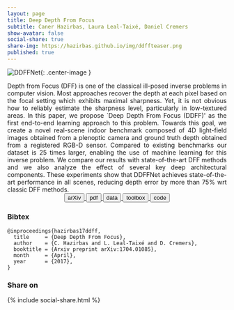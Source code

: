 ```yaml
---
layout: page
title: Deep Depth From Focus
subtitle: Caner Hazirbas, Laura Leal-Taixé, Daniel Cremers
show-avatar: false
social-share: true
share-img: https://hazirbas.github.io/img/ddffteaser.png
published: true
---
```


![DDFFNet]({{site.baseurl}}/img/ddffnet.png){: .center-image }
<br>

<div style="text-align: justify">
Depth from Focus (DFF) is one of the classical ill-posed inverse problems in computer vision. Most approaches recover the depth at each pixel based on the focal setting which exhibits maximal sharpness. Yet, it is not obvious how to reliably estimate the sharpness level, particularly in low-textured areas. In this paper, we propose `Deep Depth From Focus (DDFF)' as the first end-to-end learning approach to this problem. Towards this goal, we create a novel real-scene indoor benchmark composed of 4D light-field images obtained from a plenoptic camera and ground truth depth obtained from a registered RGB-D sensor. Compared to existing benchmarks our dataset is 25 times larger, enabling the use of machine learning for this inverse problem. We compare our results with state-of-the-art DFF methods and we also analyze the effect of several key deep architectural components. These experiments show that DDFFNet achieves state-of-the-art performance in all scenes, reducing depth error by more than 75% wrt classic DFF methods.
</div>

<div style="text-align: center">
<a href="https://arxiv.org/abs/1704.01085" target="_blank">
<button class="button buttonpaper"> arXiv </button>
</a>
<a href="https://arxiv.org/pdf/1704.01085" target="_blank">
<button class="button buttonpaper"> pdf </button>
</a>
<a href="http://hazirbas.com/datasets/ddff12scene/" target="_blank">
<button class="button buttonpaper"> data </button>
</a>
<a href="https://github.com/hazirbas/ddff-toolbox" target="_blank">
<button class="button buttonpaper"> toolbox </button>
</a>
<a href="https://github.com/gameover27/ddff-pytorch" target="_blank">
<button class="button buttonpaper"> code </button>
</a>
</div>

### Bibtex
```
@inproceedings{hazirbas17ddff,
  title     = {Deep Depth From Focus},
  author    = {C. Hazirbas and L. Leal-Taixé and D. Cremers},
  booktitle = {Arxiv preprint arXiv:1704.01085},
  month     = {April},
  year      = {2017},
}
```

### Share on
{% include social-share.html %}
